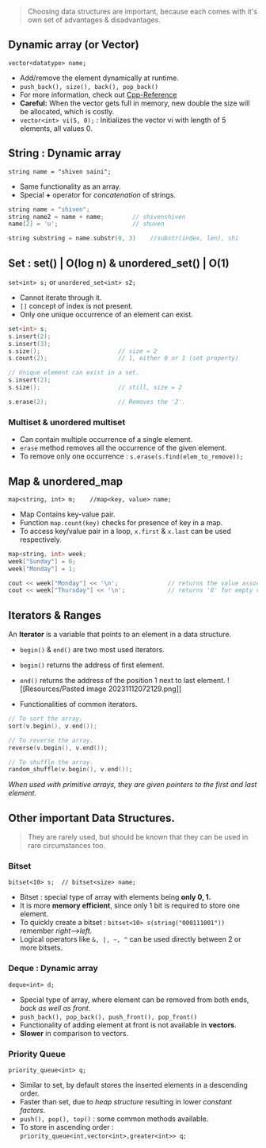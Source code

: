 
> Choosing data structures are important, because each comes with it's own set of advantages & disadvantages.

## Dynamic array (or Vector)

`vector<datatype> name;`
- Add/remove the element dynamically at runtime.
- `push_back(), size(), back(), pop_back()`
- For more information, check out [Cpp-Reference](https://en.cppreference.com/w/cpp/container/vector)
- **Careful:** When the vector gets full in memory, new double the size will be allocated, which is costly.
- `vector<int> vi(5, 0);` : Initializes the vector vi with length of 5 elements, all values 0.

## String : Dynamic array

`string name = "shiven saini";`
- Same functionality as an array.
- Special **+** operator for *concatenation* of strings.

```cpp
string name = "shiven";
string name2 = name + name;        // shivenshiven
name[2] = 'u';                     // shuven

string substring = name.substr(0, 3)    //substr(index, len), shi

```


## Set : set() | O(log n) & unordered_set() | O(1)

`set<int> s;` or `unordered_set<int> s2;`
- Cannot iterate through it.
- `[]` concept of index is not present.
- Only one unique occurrence of an element can exist.

```cpp
set<int> s;
s.insert(2);                   
s.insert(3);                   
s.size();                      // size = 2
s.count(2);                    // 1, either 0 or 1 (set property)

// Unique element can exist in a set.
s.insert(2);                  
s.size();                      // still, size = 2

s.erase(2);                    // Removes the '2'.
```

### Multiset & unordered multiset

- Can contain multiple occurrence of a single element.
- `erase` method removes all the occurrence of the given element.
- To remove only one occurrence : `s.erase(s.find(elem_to_remove));`


## Map & unordered_map

`map<string, int> m;    //map<key, value> name;`

- Map Contains key-value pair.
- Function `map.count(key)` checks for presence of key in a map.
- To access key/value pair in a loop, `x.first` & `x.last` can be used respectively.

```cpp
map<string, int> week;
week["Sunday"] = 0;
week["Monday"] = 1;

cout << week["Monday"] << '\n';              // returns the value associated.
cout << week["Thursday"] << '\n';            // returns '0' for empty value key.
```

## Iterators & Ranges

An **Iterator** is a variable that points to an element in a data structure.
- `begin()` & `end()` are two most used iterators.
- `begin()` returns the address of first element.
- `end()` returns the address of the position 1 next to last element.
![[Resources/Pasted image 20231112072129.png]]

- Functionalities of common iterators.
```cpp
// To sort the array.
sort(v.begin(), v.end());

// To reverse the array.
reverse(v.begin(), v.end());

// To shuffle the array.
random_shuffle(v.begin(), v.end());
```

*When used with primitive arrays, they are given pointers to the first and last element.*

## Other important Data Structures.

> They are rarely used, but should be known that they can be used in rare circumstances too.

### Bitset
`bitset<10> s;  // bitset<size> name;` 
- Bitset : special type of array with elements being **only 0, 1.**
- It is more **memory efficient**, since only 1 bit is required to store one element.
- To quickly create a bitset : `bitset<10> s(string("000111001"))` remember *right-->left.*
- Logical operators like `&, |, ~, ^` can be used directly between 2 or more bitsets.

### Deque : Dynamic array
`deque<int> d;`
- Special type of array, where element can be removed from both ends, *back as well as front.*
- `push_back(), pop_back(), push_front(), pop_front()`
- Functionality of adding element at front is not available in **vectors**.
- **Slower** in comparison to vectors.

### Priority Queue
`priority_queue<int> q;`
- Similar to set, by default stores the inserted elements in a descending order.
- Faster than set, due to *heap structure* resulting in lower *constant factors*.
- `push(), pop(), top()` : some common methods available.
- To store in ascending order : `priority_queue<int,vector<int>,greater<int>> q;`